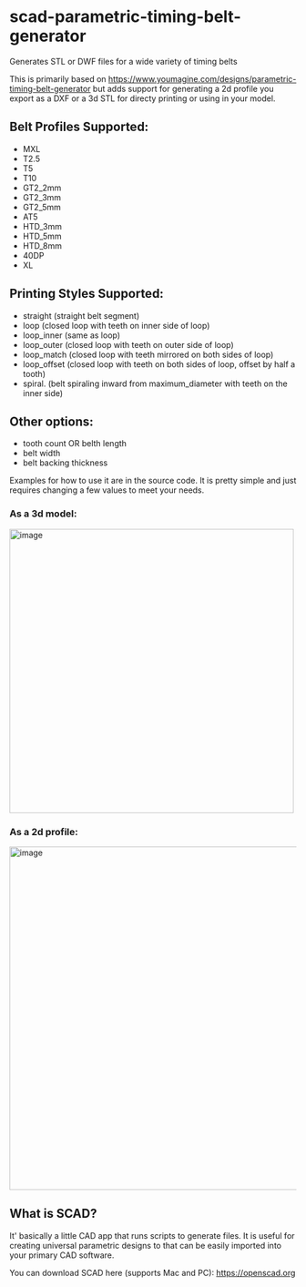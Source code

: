 # scad-parametric-timing-belt-generator
Generates STL or DWF files for a wide variety of timing belts

This is primarily based on https://www.youmagine.com/designs/parametric-timing-belt-generator but adds support for generating a 2d profile you export as a DXF or a 3d STL for directy printing or using in your model.


## Belt Profiles Supported:
- MXL
- T2.5
- T5 
- T10 
- GT2_2mm 
- GT2_3mm 
- GT2_5mm 
- AT5 
- HTD_3mm 
- HTD_5mm 
- HTD_8mm 
- 40DP 
- XL 

## Printing Styles Supported:
- straight (straight belt segment)
- loop (closed loop with teeth on inner side of loop)
- loop_inner (same as loop)
- loop_outer (closed loop with teeth on outer side of loop)
- loop_match (closed loop with teeth mirrored on both sides of loop)
- loop_offset (closed loop with teeth on both sides of loop, offset by half a tooth)
- spiral. (belt spiraling inward from maximum_diameter with teeth on the inner side)

## Other options:
- tooth count OR belth length
- belt width
- belt backing thickness


Examples for how to use it are in the source code. It is pretty simple and just requires changing a few values to meet your needs.

### As a 3d model:

<img width="499" alt="image" src="https://user-images.githubusercontent.com/4974259/136828593-0bdf20eb-5783-4f7e-a4be-2116e0565a7f.png">

### As a 2d profile: 

<img width="603" alt="image" src="https://user-images.githubusercontent.com/4974259/136828678-f2bfbe27-9e86-4e51-8c37-c2dd144be828.png">


## What is SCAD?

It' basically a little CAD app that runs scripts to generate files. It is useful for creating universal parametric designs to that can be easily imported into your primary CAD software.

You can download SCAD here (supports Mac and PC): https://openscad.org
